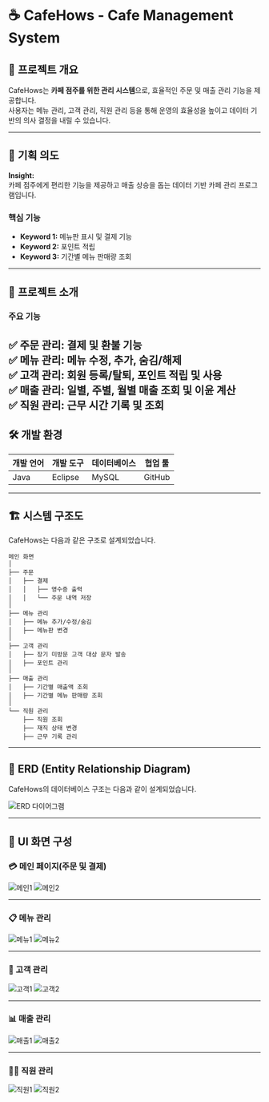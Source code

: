 # ☕ CafeHows - Cafe Management System

## 📌 프로젝트 개요

CafeHows는 **카페 점주를 위한 관리 시스템**으로, 효율적인 주문 및 매출 관리 기능을 제공합니다.  
사용자는 메뉴 관리, 고객 관리, 직원 관리 등을 통해 운영의 효율성을 높이고 데이터 기반의 의사 결정을 내릴 수 있습니다.

---

## 🎯 기획 의도

**Insight:**  
카페 점주에게 편리한 기능을 제공하고 매출 상승을 돕는 데이터 기반 카페 관리 프로그램입니다.

### **핵심 기능**
- **Keyword 1:** 메뉴판 표시 및 결제 기능
- **Keyword 2:** 포인트 적립
- **Keyword 3:** 기간별 메뉴 판매량 조회

---

## 📌 프로젝트 소개

### **주요 기능**
✅ **주문 관리:** 결제 및 환불 기능  
✅ **메뉴 관리:** 메뉴 수정, 추가, 숨김/해제  
✅ **고객 관리:** 회원 등록/탈퇴, 포인트 적립 및 사용  
✅ **매출 관리:** 일별, 주별, 월별 매출 조회 및 이윤 계산  
✅ **직원 관리:** 근무 시간 기록 및 조회  
---

## 🛠 개발 환경

| 개발 언어 | 개발 도구 | 데이터베이스 | 협업 툴 |
|-----------|---------|------------|--------|
| Java | Eclipse | MySQL | GitHub |

---

## 🏗 시스템 구조도

CafeHows는 다음과 같은 구조로 설계되었습니다.

```plaintext
메인 화면
│
├── 주문
│   ├── 결제
│   │   ├── 영수증 출력
│   │   └── 주문 내역 저장
│
├── 메뉴 관리
│   ├── 메뉴 추가/수정/숨김
│   ├── 메뉴판 변경
│
├── 고객 관리
│   ├── 장기 미방문 고객 대상 문자 발송
│   ├── 포인트 관리
│
├── 매출 관리
│   ├── 기간별 매출액 조회
│   ├── 기간별 메뉴 판매량 조회
│
└── 직원 관리
    ├── 직원 조회
    ├── 재직 상태 변경
    ├── 근무 기록 관리
```
---
## 📂 ERD (Entity Relationship Diagram)

CafeHows의 데이터베이스 구조는 다음과 같이 설계되었습니다.

![ERD 다이어그램](images/erd.png)

---

## 🎨 UI 화면 구성

### **💳 메인 페이지(주문 및 결제)**
![메인1](images/cafehows_page-0012.jpg)
![메인2](images/cafehows_page-0013.jpg)

---

### **📋 메뉴 관리**
![메뉴1](images/cafehows_page-0014.jpg)
![메뉴2](images/cafehows_page-0015.jpg)

---

### **👥 고객 관리**
![고객1](images/cafehows_page-0016.jpg)
![고객2](images/cafehows_page-0017.jpg)

---

### **📊 매출 관리**
![매출1](images/cafehows_page-0018.jpg)
![매출2](images/cafehows_page-0019.jpg)

---

### **👨‍💼 직원 관리**
![직원1](images/cafehows_page-0020.jpg)
![직원2](images/cafehows_page-0021.jpg)
